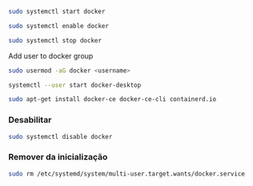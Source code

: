 ```sh
sudo systemctl start docker
```
```sh
sudo systemctl enable docker
```
```sh
sudo systemctl stop docker
```
Add user to docker group
```sh
sudo usermod -aG docker <username>
```
```sh
systemctl --user start docker-desktop
```
```sh
sudo apt-get install docker-ce docker-ce-cli containerd.io
```

### Desabilitar
```sh
sudo systemctl disable docker
```
### Remover da inicialização
```sh
sudo rm /etc/systemd/system/multi-user.target.wants/docker.service
```
